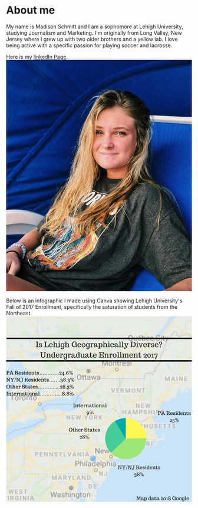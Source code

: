 
# About me


My name is Madison Schmitt and I am a sophomore at Lehigh University, studying Journalism and Marketing. I'm originally from Long Valley, New Jersey where I grew up with two older brothers and a yellow lab. I love being active with a specific passion for playing soccer and lacrosse. 


Here is my [linkedIn Page](https://www.linkedin.com/feed/).
![Profile Image](https://github.com/madisonmschmitt/madisonmschmitt.github.io/blob/master/IMG_5550.JPG?raw=true)

Below is an infographic I made using Canva showing Lehigh University's Fall of 2017 Enrollment, specifically the saturation of students from the Northeast.
![Enrollment](https://github.com/madisonmschmitt/madisonmschmitt.github.io/blob/master/Is%20Lehigh%20Geographically%20Diverse_Undergraduate%20Enrollment%202017.jpg?raw=true)
